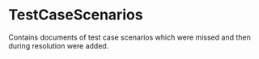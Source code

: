# TestCaseScenarios
Contains documents of test case scenarios which were missed and then during resolution were added.
